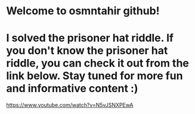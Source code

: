 # Welcome to osmntahir github!

# I solved the prisoner hat riddle. If you don't know the prisoner hat riddle, you can check it out from the link below. Stay tuned for more fun and informative content :)

https://www.youtube.com/watch?v=N5vJSNXPEwA
